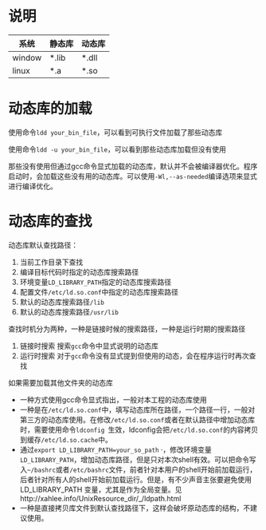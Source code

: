 # 说明

系统|静态库|动态库
---|---|---
window|*.lib|*.dll
linux|*.a|*.so

# 动态库的加载

使用命令`ldd your_bin_file`，可以看到可执行文件加载了那些动态库

使用命令`ldd -u your_bin_file`，可以看到那些动态库加载但没有使用

那些没有使用但通过gcc命令显式加载的动态库，默认并不会被编译器优化。程序启动时，会加载这些没有用的动态库。可以使用`-Wl,--as-needed`编译选项来显式进行编译优化。

# 动态库的查找

动态库默认查找路径：

1. 当前工作目录下查找
1. 编译目标代码时指定的动态库搜索路径
1. 环境变量`LD_LIBRARY_PATH`指定的动态库搜索路径
1. 配置文件`/etc/ld.so.conf`中指定的动态库搜索路径
1. 默认的动态库搜索路径`/lib`
1. 默认的动态库搜索路径`/usr/lib`

查找时机分为两种，一种是链接时候的搜索路径，一种是运行时期的搜索路径

1. 链接时搜索 搜索`gcc`命令中显式说明的动态库
2. 运行时搜索 对于`gcc`命令没有显式提到但使用的动态，会在程序运行时再次查找

如果需要加载其他文件夹的动态库

* 一种方式使用gcc命令显式指出，一般对本工程的动态库使用
* 一种是在`/etc/ld.so.conf`中，填写动态库所在路径，一个路径一行，一般对第三方的动态库使用。在修改`/etc/ld.so.conf`或者在默认路径中增加动态库时，需要使用命令`ldconfig `生效，ldconfig会把`/etc/ld.so.conf`的内容拷贝到缓存`/etc/ld.so.cache`中。
* 通过`export LD_LIBRARY_PATH=your_so_path`
·，修改环境变量`LD_LIBRARY_PATH`，增加动态库路径，但是只对本次shell有效。可以把命令写入`~/bashrc`或者`/etc/bashrc`文件，前者针对本用户的shell开始前加载运行，后者针对所有人的shell开始前加载运行。但是，有不少声音主张要避免使用 LD_LIBRARY_PATH 变量，尤其是作为全局变量。见http://xahlee.info/UnixResource_dir/_/ldpath.html
* 一种是直接拷贝库文件到默认查找路径下，这样会破坏原动态库的结构，不建议使用。
